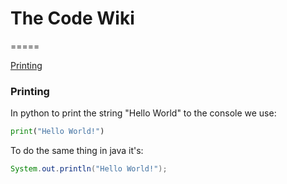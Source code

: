 # The Code Wiki
=====

[Printing](https://github.com/Pseudooo/CodeWiki#Printing)

### Printing
In python to print the string "Hello World" to the console we use:
```python
print("Hello World!")
```
To do the same thing in java it's:
```java
System.out.println("Hello World!");
```
